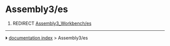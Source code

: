 # Assembly3/es
1.  REDIRECT [Assembly3_Workbench/es](Assembly3_Workbench/es.md)



---
⏵ [documentation index](../README.md) > Assembly3/es
